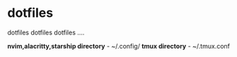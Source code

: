 # dotfiles
dotfiles dotfiles dotfiles ....

**nvim,alacritty,starship directory** - ~/.config/
**tmux  directory**  - ~/.tmux.conf
